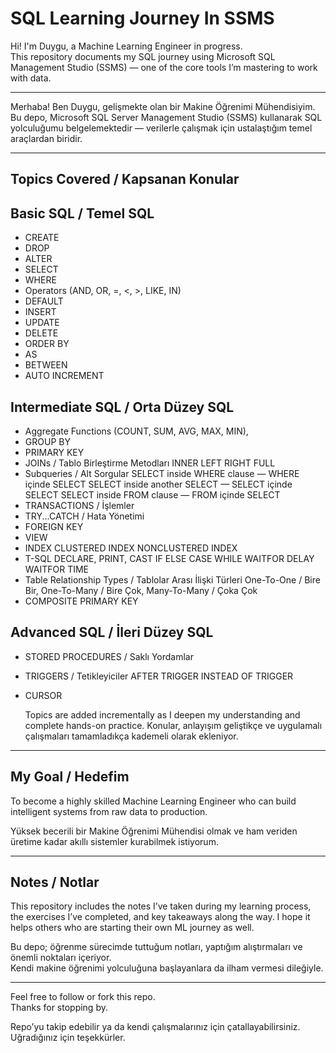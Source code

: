 # SQL Learning Journey In SSMS

Hi! I'm Duygu, a Machine Learning Engineer in progress.  
This repository documents my SQL journey using Microsoft SQL Management Studio (SSMS) — one of the core tools I’m mastering to work with data.

---

Merhaba! Ben Duygu, gelişmekte olan bir Makine Öğrenimi Mühendisiyim. 
Bu depo, Microsoft SQL Server Management Studio (SSMS) kullanarak SQL yolculuğumu belgelemektedir — verilerle çalışmak için ustalaştığım temel araçlardan biridir.

---

## Topics Covered / Kapsanan Konular

## Basic SQL / Temel SQL

- CREATE
- DROP
- ALTER
- SELECT
- WHERE
- Operators (AND, OR, =, <, >, LIKE, IN)
- DEFAULT
- INSERT
- UPDATE
- DELETE
- ORDER BY
- AS
- BETWEEN
- AUTO INCREMENT

## Intermediate SQL / Orta Düzey SQL

- Aggregate Functions (COUNT, SUM, AVG, MAX, MIN),
- GROUP BY
- PRIMARY KEY
- JOINs / Tablo Birleştirme Metodları
  INNER
  LEFT
  RIGHT
  FULL
- Subqueries / Alt Sorgular
  SELECT inside WHERE clause — WHERE içinde SELECT
  SELECT inside another SELECT — SELECT içinde SELECT
  SELECT inside FROM clause — FROM içinde SELECT
- TRANSACTIONS / İşlemler
- TRY...CATCH / Hata Yönetimi
- FOREIGN KEY
- VIEW
- INDEX
  CLUSTERED INDEX
  NONCLUSTERED INDEX
- T-SQL
  DECLARE, PRINT, CAST
  IF ELSE
  CASE
  WHILE
  WAITFOR DELAY
  WAITFOR TIME
- Table Relationship Types / Tablolar Arası İlişki Türleri
  One-To-One / Bire Bir,
  One-To-Many / Bire Çok,
  Many-To-Many / Çoka Çok
- COMPOSITE PRIMARY KEY
  
## Advanced SQL / İleri Düzey SQL

- STORED PROCEDURES / Saklı Yordamlar
- TRIGGERS / Tetikleyiciler
  AFTER TRIGGER
  INSTEAD OF TRIGGER
- CURSOR

  Topics are added incrementally as I deepen my understanding and complete hands-on practice.
  Konular, anlayışım geliştikçe ve uygulamalı çalışmaları tamamladıkça kademeli olarak ekleniyor.
  
---

## My Goal / Hedefim

To become a highly skilled Machine Learning Engineer who can build intelligent systems from raw data to production.  

Yüksek becerili bir Makine Öğrenimi Mühendisi olmak ve ham veriden üretime kadar akıllı sistemler kurabilmek istiyorum.  

---

##  Notes / Notlar

This repository includes the notes I’ve taken during my learning process, the exercises I’ve completed, and key takeaways along the way.
I hope it helps others who are starting their own ML journey as well.

Bu depo; öğrenme sürecimde tuttuğum notları, yaptığım alıştırmaları ve önemli noktaları içeriyor.  
Kendi makine öğrenimi yolculuğuna başlayanlara da ilham vermesi dileğiyle.

---

Feel free to follow or fork this repo.  
Thanks for stopping by.

Repo’yu takip edebilir ya da kendi çalışmalarınız için çatallayabilirsiniz. 
Uğradığınız için teşekkürler.
